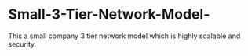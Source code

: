 # Small-3-Tier-Network-Model-
This a small company 3 tier network model which is highly scalable and security.

